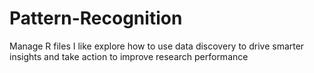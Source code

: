 # Pattern-Recognition
Manage R files
I like explore how to use data discovery to drive smarter insights and take action to improve research performance

